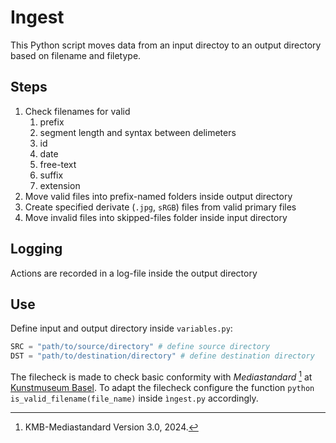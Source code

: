 # Ingest

This Python script moves data from an input directoy to an output directory based on filename and filetype.

## Steps

1. Check filenames for valid
    1. prefix
    2. segment length and syntax between delimeters
    3. id
    4. date
    5. free-text
    6. suffix
    7. extension
2. Move valid files into prefix-named folders inside output directory
3. Create specified derivate (`.jpg`, `sRGB`) files from valid primary files
3. Move invalid files into skipped-files folder inside input directory

## Logging

Actions are recorded in a log-file inside the output directory

## Use

Define input and output directory inside `variables.py`:

```python
SRC = "path/to/source/directory" # define source directory
DST = "path/to/destination/directory" # define destination directory
```

The filecheck is made to check basic conformity with _Mediastandard_ [^1] at [Kunstmuseum Basel](https://medienstandard.kumu.swiss/). To adapt the filecheck configure the function `python is_valid_filename(file_name)` inside `ìngest.py` accordingly.

[^1]: KMB-Mediastandard Version 3.0, 2024.
